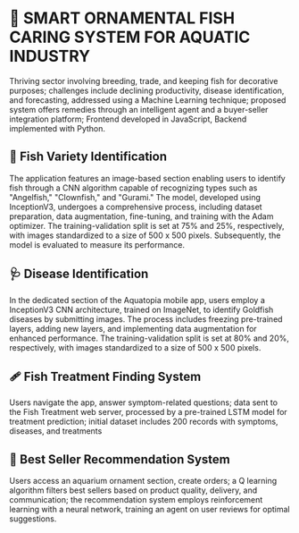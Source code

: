 # 🐠 SMART ORNAMENTAL FISH CARING SYSTEM FOR AQUATIC INDUSTRY 
Thriving sector involving breeding, trade, and keeping fish for decorative purposes; challenges include declining productivity, disease identification, and forecasting, addressed using a Machine Learning technique; proposed system offers remedies through an intelligent agent and a buyer-seller integration platform; Frontend developed in JavaScript, Backend implemented with Python.

<h2>🧬 Fish Variety Identification</h2>
<p>The application features an image-based section enabling users to identify fish through a CNN algorithm capable of recognizing types such as "Angelfish," "Clownfish," and "Gurami." The model, developed using InceptionV3, undergoes a comprehensive process, including dataset preparation, data augmentation, fine-tuning, and training with the Adam optimizer. The training-validation split is set at 75% and 25%, respectively, with images standardized to a size of 500 x 500 pixels. Subsequently, the model is evaluated to measure its performance.</p>

<h2>🩺 Disease Identification</h2>
<p>In the dedicated section of the Aquatopia mobile app, users employ a InceptionV3 CNN architecture, trained on ImageNet, to identify Goldfish diseases by submitting images. The process includes freezing pre-trained layers, adding new layers, and implementing data augmentation for enhanced performance. The training-validation split is set at 80% and 20%, respectively, with images standardized to a size of 500 x 500 pixels.</p>

<h2>🩹 Fish Treatment Finding System</h2>
<p>Users navigate the app, answer symptom-related questions; data sent to the Fish Treatment web server, processed by a pre-trained LSTM model for treatment prediction; initial dataset includes 200 records with symptoms, diseases, and treatments</p>

<h2>📝 Best Seller Recommendation System</h2>
<p>Users access an aquarium ornament section, create orders; a Q learning algorithm filters best sellers based on product quality, delivery, and communication; the recommendation system employs reinforcement learning with a neural network, training an agent on user reviews for optimal suggestions.</p>
